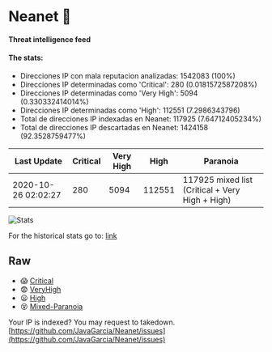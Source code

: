 # Neanet :hocho:
#### Threat intelligence feed
#### The stats:

- Direcciones IP con mala reputacion analizadas: 1542083 (100%)
- Direcciones IP determinadas como 'Critical':  280 (0.0181572587208%)
- Direcciones IP determinadas como 'Very High':  5094 (0.330332414014%)
- Direcciones IP determinadas como 'High':  112551 (7.2986343796)
- Total de direcciones IP indexadas en Neanet:  117925 (7.64712405234%)
- Total de direcciones IP descartadas en Neanet:  1424158 (92.3528759477%)

| Last Update | Critical | Very High | High | Paranoia |
| --- | --- | --- | --- | --- |
| 2020-10-26 02:02:27 | 280 | 5094 | 112551 | 117925 mixed list (Critical + Very High + High)|

![Stats](https://docs.google.com/spreadsheets/d/e/2PACX-1vSnaNMIXVabIpDJjufMlzH7poXnshF3mgd8Is1g9ytUEzVsP5my4Trn8f-xkoLLQ38xpL3HtmUexLo6/pubchart?oid=501124687&format=image)

For the historical stats go to: [link](/stats.csv)
## Raw
- :scream: [Critical](https://raw.githubusercontent.com/JavaGarcia/Neanet/master/blacklists/neanet_critical.txt)
- :fearful: [VeryHigh](https://raw.githubusercontent.com/JavaGarcia/Neanet/master/blacklists/neanet_veryHigh.txtt)
- :frowning: [High](https://raw.githubusercontent.com/JavaGarcia/Neanet/master/blacklists/neanet_high.txt)
- :dizzy_face: [Mixed-Paranoia](https://raw.githubusercontent.com/JavaGarcia/Neanet/master/blacklists/neanet_all.txt)


Your IP is indexed? You may request to takedown. [https://github.com/JavaGarcia/Neanet/issues](https://github.com/JavaGarcia/Neanet/issues)









































































































































































































































































































































































































































































































































































































































































































































































































































































































































































































































































































































































































































































































































































































































































































































































































































































































































